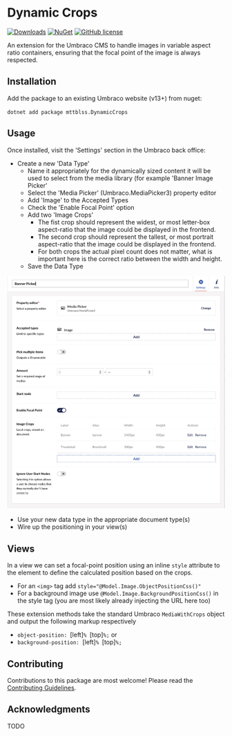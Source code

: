 # Dynamic Crops 

[![Downloads](https://img.shields.io/nuget/dt/mttblss.DynamicCrops?color=cc9900)](https://www.nuget.org/packages/mttblss.DynamicCrops/)
[![NuGet](https://img.shields.io/nuget/vpre/mttblss.DynamicCrops?color=0273B3)](https://www.nuget.org/packages/mttblss.DynamicCrops)
[![GitHub license](https://img.shields.io/github/license/mttblss/DynamicCrops?color=8AB803)](../LICENSE)

An extension for the Umbraco CMS to handle images in variable aspect ratio containers, ensuring that the focal point of the image is always respected.

<!--
Including screenshots is a really good idea! 

If you put images into /docs/screenshots, then you would reference them in this readme as, for example:

<img alt="..." src="https://github.com/mttblss/DynamicCrops/blob/develop/docs/screenshots/screenshot.png">
-->

## Installation

Add the package to an existing Umbraco website (v13+) from nuget:

`dotnet add package mttblss.DynamicCrops`

## Usage

Once installed, visit the 'Settings' section in the Umbraco back office:

- Create a new 'Data Type'
   - Name it appropriately for the dynamically sized content it will be used to select from the media library (for example 'Banner Image Picker'
   - Select the 'Media Picker' (Umbraco.MediaPicker3) property editor
   - Add 'Image' to the Accepted Types
   - Check the 'Enable Focal Point' option
   - Add two 'Image Crops' 
      - The fist crop should represent the widest, or most letter-box aspect-ratio that the image could be displayed in the frontend.  
      - The second crop should represent the tallest, or most portrait aspect-ratio that the image could be displayed in the frontend.
      - For both crops the actual pixel count does not matter, what is important here is the correct ratio between the width and height.
   - Save the Data Type

![Data Type Screenshot](https://github.com/mttblss/DynamicCrops/blob/develop/docs/screenshots/banner-picker.png)

- Use your new data type in the appropriate document type(s)
- Wire up the positioning in your view(s)

## Views

In a view we can set a focal-point position using an inline `style` attribute to the element to define the calculated position based on the crops.  

- For an `<img>` tag add `style="@Model.Image.ObjectPositionCss()"`
- For a background image use `@Model.Image.BackgroundPositionCss()` in the style tag (you are most likely already injecting the URL here too)

These extension methods take the standard Umbraco `MediaWithCrops` object and output the following markup respectively
- `object-position: `[left]`% `[top]`%;` or
- `background-position: `[left]`% `[top]`%;`


## Contributing

Contributions to this package are most welcome! Please read the [Contributing Guidelines](CONTRIBUTING.md).

## Acknowledgments

TODO